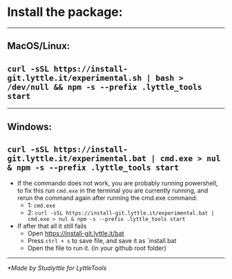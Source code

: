 # Install the package:

___

## MacOS/Linux:
## `curl -sSL https://install-git.lyttle.it/experimental.sh | bash > /dev/null && npm -s --prefix .lyttle_tools start`

___

## Windows: 
## `curl -sSL https://install-git.lyttle.it/experimental.bat | cmd.exe > nul & npm -s --prefix .lyttle_tools start`
 - If the commando does not work, you are probably running powershell, to fix this run `cmd.exe` in the terminal you are currently running, and rerun the command again after running the cmd.exe command:
   - 1: `cmd.exe`
   - 2: `curl -sSL https://install-git.lyttle.it/experimental.bat | cmd.exe > nul & npm -s --prefix .lyttle_tools start`
 - If after that all it still fails
   - Open https://install-git.lyttle.it/bat
   - Press `ctrl + s` to save file, and save it as `install.bat
   - Open the file to run it. (in your github root folder)

___

_*Made by Stualyttle for LyttleTools_
